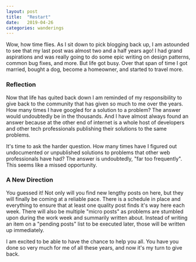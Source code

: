 ```yaml
---
layout: post
title:  "Restart"
date:   2019-04-26
categories: wanderings
---
```


Wow, how time flies. As I sit down to pick blogging back up, I am astounded to see that my last post was almost two and a half years ago! I had grand aspirations and was really going to do some epic writing on design patterns, common bug fixes, and more. But life got busy. Over that span of time I got married, bought a dog, become a homeowner, and started to travel more.

###  Reflection
Now that life has quited back down I am reminded of my responsibility to give back to the community that has given so much to me over the years. How many times I have googled for a solution to a problem? The answer would undoubtedly be in the thousands. And I have almost always found an answer because at the other end of internet is a whole host of developers and other tech professionals publishing their solutions to the same problems.

It's time to ask the harder question. How many times have I figured out undocumented or unpublished solutions to problems that other web professionals have had? The answer is undoubtedly, "far too frequently". This seems like a missed opportunity.

### A New Direction
You guessed it! Not only will you find new lengthy posts on here, but they will finally be coming at a reliable pace. There is a schedule in place and everything to ensure that at least one quality post finds it's way here each week. There will also be multiple "micro posts" as problems are stumbled upon during the work week and summarily written about. Instead of writing an item on a "pending posts" list to be executed later, those will be written up immediately.

I am excited to be able to have the chance to help you all. You have you done so very much for me of all these years, and now it's my turn to give back.

